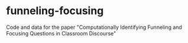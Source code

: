 # funneling-focusing
Code and data for the paper "Computationally Identifying Funneling and Focusing Questions in Classroom Discourse"
